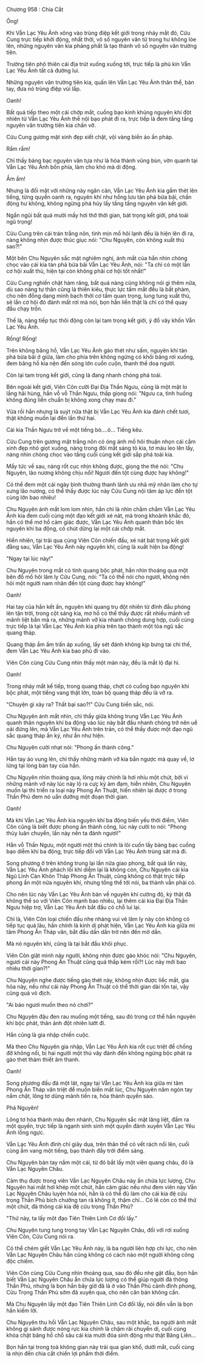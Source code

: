 




Chương 958 : Chia Cắt


Ông!

Khi Vẫn Lạc Yêu Ảnh xông vào trùng điệp kết giới trong nháy mắt đó, Cửu Cung trực tiếp khởi động, nhất thời, vô số nguyên văn từ trong hư không lóe lên, những nguyên văn kia phảng phất là tạo thành vô số nguyên văn trường tiên.

Trường tiên phô thiên cái địa trút xuống xuống tới, trực tiếp là phủ kín Vẫn Lạc Yêu Ảnh tất cả đường lui.

Những nguyên văn trường tiên kia, quấn lên Vẫn Lạc Yêu Ảnh thân thể, bàn tay, đưa nó trùng điệp vùi lấp.

Oanh!

Bất quá tiếp theo một cái chớp mắt, cuồng bạo kinh khủng nguyên khí đột nhiên từ Vẫn Lạc Yêu Ảnh thể nội bạo phát đi ra, trực tiếp là đem tầng tầng nguyên văn trường tiên kia chấn vỡ.

Cửu Cung gương mặt xinh đẹp xiết chặt, vội vàng biến ảo ấn pháp.

Rầm rầm!

Chỉ thấy bàng bạc nguyên văn tựa như là hóa thành vũng bùn, vờn quanh tại Vẫn Lạc Yêu Ảnh bốn phía, làm cho khó mà di động.

Ầm ầm!

Nhưng là đối mặt với những này ngăn cản, Vẫn Lạc Yêu Ảnh kia gầm thét lên tiếng, từng quyền oanh ra, nguyên khí như hồng lưu tàn phá bừa bãi, chấn động hư không, không ngừng phá hủy lấy tầng tầng nguyên văn kết giới.

Ngắn ngủi bất quá mười mấy hơi thở thời gian, bát trọng kết giới, phá toái ngũ trọng!

Cửu Cung trên cái trán trắng nõn, tinh mịn mồ hôi lạnh đều là hiện lên đi ra, nàng không nhịn được thúc giục nói: "Chu Nguyên, còn không xuất thủ sao?!"

Một bên Chu Nguyên sắc mặt nghiêm nghị, ánh mắt của hắn nhìn chòng chọc vào cái kia tàn phá bừa bãi Vẫn Lạc Yêu Ảnh, nói: "Ta chỉ có một lần cơ hội xuất thủ, hiện tại còn không phải cơ hội tốt nhất!"

Cửu Cung nghiến chặt hàm răng, bất quá nàng cũng không nói gì thêm nữa, dù sao nàng tự thân cũng là thiên kiêu, thực lực tầm mắt đều là bất phàm, cho nên đồng dạng minh bạch thời cơ tầm quan trọng, lung tung xuất thủ, sẽ lần cơ hội đó đánh mất rơi mà nói, bọn hắn liền thật là chỉ có thể quay đầu chạy trốn.

Thế là, nàng tiếp tục thôi động còn lại tam trọng kết giới, ý đồ vây khốn Vẫn Lạc Yêu Ảnh.

Rống! Rống!

Trên không băng hồ, Vẫn Lạc Yêu Ảnh gào thét như sấm, nguyên khí tàn phá bừa bãi ở giữa, làm cho phía trên không ngừng có khối băng rơi xuống, đem băng hồ kia nện đến sóng lớn cuồn cuộn, thanh thế doạ người.

Còn lại tam trọng kết giới, cũng là đang nhanh chóng phá toái.

Bên ngoài kết giới, Viên Côn cưỡi Đại Địa Thần Ngưu, cũng là một mặt lo lắng hãi hùng, hắn vỗ vỗ Thần Ngưu, thấp giọng nói: "Ngưu ca, tình huống không đúng liền chuẩn bị không xong chạy mau đi."

Vừa rồi hắn nhưng là suýt nữa thật bị Vẫn Lạc Yêu Ảnh kia đánh chết tươi, thật không muốn lại đến lần thứ hai.

Cái kia Thần Ngưu trở về một tiếng bò....ò... Tiếng kêu.

Cửu Cung trên gương mặt trắng nõn có óng ánh mồ hôi thuận nhọn cái cằm xinh đẹp nhỏ giọt xuống, nàng trong đôi mắt sáng tỏ kia, tơ máu leo lên lấy, nàng nhìn chòng chọc vào tầng cuối cùng kết giới sắp phá toái kia.

Mấy tức về sau, nàng rốt cục nhịn không được, giọng the thé nói: "Chu Nguyên, lão nương không chịu nổi! Ngươi đến tột cùng được hay không!"

Có thể đem một cái ngày bình thường thanh lãnh ưu nhã mỹ nhân làm cho tự xưng lão nương, có thể thấy được lúc này Cửu Cung nội tâm áp lực đến tột cùng lớn bao nhiêu!

Chu Nguyên ánh mắt lom lom nhìn, hắn chỉ là nhìn chằm chằm Vẫn Lạc Yêu Ảnh kia đem cuối cùng một đạo kết giới xé nát, mà trong khoảnh khắc đó, hắn có thể mơ hồ cảm giác được, Vẫn Lạc Yêu Ảnh quanh thân bốc lên nguyên khí ba động, có chút dừng lại một cái chớp mắt.

Hiển nhiên, tại trải qua cùng Viên Côn chiến đấu, xé nát bát trọng kết giới đằng sau, Vẫn Lạc Yêu Ảnh này nguyên khí, cũng là xuất hiện ba động!

"Ngay tại lúc này!"

Chu Nguyên trong mắt có tinh quang bộc phát, hắn nhìn thoáng qua một bên đổ mồ hôi lâm ly Cửu Cung, nói: "Ta có thể nói cho ngươi, không nên hỏi một người nam nhân đến tột cùng được hay không!"

Oanh!

Hai tay của hắn kết ấn, nguyên khí quang trụ đột nhiên từ đỉnh đầu phóng lên tận trời, trong cột sáng kia, mơ hồ có thể thấy được rất nhiều mảnh vỡ mãnh liệt bắn mà ra, những mảnh vỡ kia nhanh chóng dung hợp, cuối cùng trực tiếp là tại Vẫn Lạc Yêu Ảnh kia phía trên tạo thành một tòa ngũ sắc quang tháp.

Quang tháp ầm ầm trấn áp xuống, lấy sét đánh không kịp bưng tai chi thế, đem Vẫn Lạc Yêu Ảnh kia bao phủ đi vào.

Viên Côn cùng Cửu Cung nhìn thấy một màn này, đều là mắt lộ đại hỉ.

Oanh!

Trong nháy mắt kế tiếp, trong quang tháp, chợt có cuồng bạo nguyên khí bộc phát, một tiếng vang thật lớn, toàn bộ quang tháp đều là vỡ ra.

"Chuyện gì xảy ra? Thất bại sao?!" Cửu Cung biến sắc, nói.

Chu Nguyên ánh mắt nhìn, chỉ thấy giữa không trung Vẫn Lạc Yêu Ảnh quanh thân nguyên khí ba động vào lúc này bắt đầu nhanh chóng trở nên uể oải đứng lên, mà Vẫn Lạc Yêu Ảnh trên trán, có thể thấy được một đạo ngũ sắc quang tháp ấn ký, như ẩn như hiện.

Chu Nguyên cười nhạt nói: "Phong ấn thành công."

Hắn tay áo vung lên, chỉ thấy những mảnh vỡ kia bắn ngược mà quay về, lơ lửng tại lòng bàn tay của hắn.

Chu Nguyên nhìn thoáng qua, lông mày chính là hơi nhíu một chút, bởi vì những mảnh vỡ này lúc này lộ ra cực kỳ ảm đạm, hiển nhiên, Chu Nguyên muốn lại thi triển ra loại này Phong Ấn Thuật, hiển nhiên lại được ở trong Thần Phủ đem nó uẩn dưỡng một đoạn thời gian.

Oanh!

Mà khi Vẫn Lạc Yêu Ảnh kia nguyên khí ba động biến yếu thời điểm, Viên Côn cũng là biết được phong ấn thành công, lúc này cười to nói: "Phong thủy luân chuyển, lần này nên ta đánh ngươi!"

Hắn vỗ Thần Ngưu, một người một thú chính là lôi cuốn lấy bàng bạc cuồng bạo diễm khí ba động, trực tiếp đối với Vẫn Lạc Yêu Ảnh trùng sát mà đi.

Song phương ở trên không trung lại lần nữa giao phong, bất quá lần này, Vẫn Lạc Yêu Ảnh phách lối khí diễm lại là không còn, Chu Nguyên cái kia Ngũ Linh Càn Khôn Tháp Phong Ấn Thuật, cũng không có thật trực tiếp phong ấn một nửa nguyên khí, nhưng tổng thể tới nói, ba thành vẫn phải có.

Cho nên lúc này Vẫn Lạc Yêu Ảnh bàn về nguyên khí cường độ, kỳ thật đã không thể so với Viên Côn mạnh bao nhiêu, lại thêm cái kia Đại Địa Thần Ngưu hiệp trợ, Vẫn Lạc Yêu Ảnh bắt đầu có chỗ lui lại.

Chỉ là, Viên Côn loại chiến đấu nhẹ nhàng vui vẻ lâm ly này còn không có tiếp tục quá lâu, hắn chính là kinh dị phát hiện, Vẫn Lạc Yêu Ảnh kia giữa mi tâm Phong Ấn Tháp văn, bắt đầu dần dần trở nên đến mờ dần.

Mà nó nguyên khí, cũng là tại bắt đầu khôi phục.

Viên Côn giật mình nảy người, không nhịn được gào khóc nói: "Chu Nguyên, ngươi cái này Phong Ấn Thuật cũng quá thấp kém rồi?! Lúc này mới bao nhiêu thời gian?!"

Chu Nguyên nghe được tiếng gào thét này, không nhịn được liếc mắt, gia hỏa này, nếu như cái này Phong Ấn Thuật có thể thời gian dài tồn tại, vậy cũng quá vô địch.

"Ai bảo ngươi muốn theo nó chơi?"

Chu Nguyên đậu đen rau muống một tiếng, sau đó trong cơ thể hắn nguyên khí bộc phát, thân ảnh đột nhiên lướt đi.

Hắn cũng là gia nhập chiến cuộc.

Mà theo Chu Nguyên gia nhập, Vẫn Lạc Yêu Ảnh kia rốt cục triệt để chống đỡ không nổi, bị hai người một thú vây đánh đến không ngừng bộc phát ra gào thét thảm thiết âm thanh.

Oanh!

Song phương đấu đá một lát, ngay tại Vẫn Lạc Yêu Ảnh kia giữa mi tâm Phong Ấn Tháp văn triệt để muốn biến mất lúc, Chu Nguyên năm ngón tay nắm chặt, lông tơ dũng mãnh tiến ra, hóa thành quyền sáo.

Phá Nguyên!

Lông tơ hóa thành màu đen nhánh, Chu Nguyên sắc mặt lăng liệt, đấm ra một quyền, trực tiếp là ngạnh sinh sinh một quyền đánh xuyên Vẫn Lạc Yêu Ảnh lồng ngực.

Vẫn Lạc Yêu Ảnh đình chỉ giãy dụa, trên thân thể có vết rách nổi lên, cuối cùng ầm vang một tiếng, bạo thành đầy trời điểm sáng.

Chu Nguyên bàn tay nắm một cái, từ đó bắt lấy một viên quang châu, đó là Vẫn Lạc Nguyên Châu.

Cảm thụ được trong viên Vẫn Lạc Nguyên Châu này ẩn chứa lực lượng, Chu Nguyên hai mắt hơi khép một chút, hắn cảm giác nếu như đem viên này Vẫn Lạc Nguyên Châu luyện hóa nói, hẳn là có thể đủ làm cho cái kia đệ cửu trọng Thần Phủ bích chướng tan rã không ít, thậm chí... Có lẽ còn có thể thử một chút, đả thông cái kia đệ cửu trọng Thần Phủ?

"Thứ này, ta lấy một đạo Tiên Thiên Linh Cơ đổi lấy."

Chu Nguyên tung tung trong tay Vẫn Lạc Nguyên Châu, đối với rơi xuống Viên Côn, Cửu Cung nói ra.

Có thể chém giết Vẫn Lạc Yêu Ảnh này, là ba người liên hợp chi lực, cho nên Vẫn Lạc Nguyên Châu hắn cũng không có cách nào một người không công độc chiếm.

Viên Côn cùng Cửu Cung nhìn thoáng qua, sau đó đều nhẹ gật đầu, bọn hắn biết Vẫn Lạc Nguyên Châu ẩn chứa lực lượng có thể giúp người đả thông Thần Phủ, nhưng là bọn hắn bây giờ đã là ở vào Thần Phủ cảnh đỉnh phong, Cửu Trọng Thần Phủ sớm đã xuyên qua, cho nên căn bản không cần.

Mà Chu Nguyên lấy một đạo Tiên Thiên Linh Cơ đổi lấy, nói đến vẫn là bọn hắn kiếm lời.

Chu Nguyên thu hồi Vẫn Lạc Nguyên Châu, sau một khắc, ba người ánh mắt không gì sánh được nóng rực kia chính là chậm rãi chuyển di, cuối cùng khóa chặt băng hồ chỗ sâu cái kia mười đóa sinh động như thật Băng Liên...

Bọn hắn tại trong toà không gian này trải qua gian khổ, dưới mắt, cuối cùng là nhịn đến chia cắt chiến lợi phẩm thời điểm.




